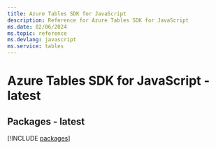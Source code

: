 ```yaml
---
title: Azure Tables SDK for JavaScript
description: Reference for Azure Tables SDK for JavaScript
ms.date: 02/06/2024
ms.topic: reference
ms.devlang: javascript
ms.service: tables
---
```

# Azure Tables SDK for JavaScript - latest
## Packages - latest
[!INCLUDE [packages](tables-index.md)]
